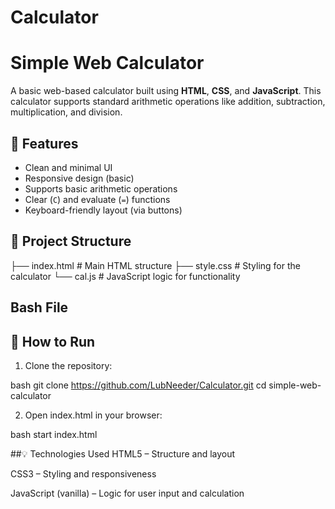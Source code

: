# Calculator
# Simple Web Calculator

A basic web-based calculator built using **HTML**, **CSS**, and **JavaScript**. This calculator supports standard arithmetic operations like addition, subtraction, multiplication, and division.

## 🧮 Features

- Clean and minimal UI
- Responsive design (basic)
- Supports basic arithmetic operations
- Clear (`C`) and evaluate (`=`) functions
- Keyboard-friendly layout (via buttons)

## 📁 Project Structure

├── index.html # Main HTML structure
├── style.css # Styling for the calculator
└── cal.js # JavaScript logic for functionality

## Bash File
## 🚀 How to Run

1. Clone the repository:

bash
git clone https://github.com/LubNeeder/Calculator.git
cd simple-web-calculator

2. Open index.html in your browser:

bash
start index.html


##💡 Technologies Used
HTML5 – Structure and layout

CSS3 – Styling and responsiveness

JavaScript (vanilla) – Logic for user input and calculation


